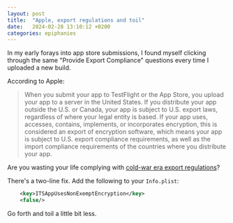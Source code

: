 ```yaml
---
layout: post
title:  "Apple, export regulations and toil"
date:   2024-02-28 13:10:12 +0200
categories: epiphanies
---
```


In my early forays into app store submissions, I found myself clicking through the same "Provide Export Compliance" questions every time I uploaded a new build.

According to Apple:

 > When you submit your app to TestFlight or the App Store, you upload your app to a server in the United States. If you distribute your app outside the U.S. or Canada, your app is subject to U.S. export laws, regardless of where your legal entity is based. If your app uses, accesses, contains, implements, or incorporates encryption, this is considered an export of encryption software, which means your app is subject to U.S. export compliance requirements, as well as the import compliance requirements of the countries where you distribute your app.

Are you wasting your life complying with [cold-war era export regulations](https://en.wikipedia.org/wiki/Export_of_cryptography_from_the_United_States)?

There's a two-line fix. Add the following to your `Info.plist`:

```xml
	<key>ITSAppUsesNonExemptEncryption</key>
	<false/>
```

Go forth and toil a little bit less.